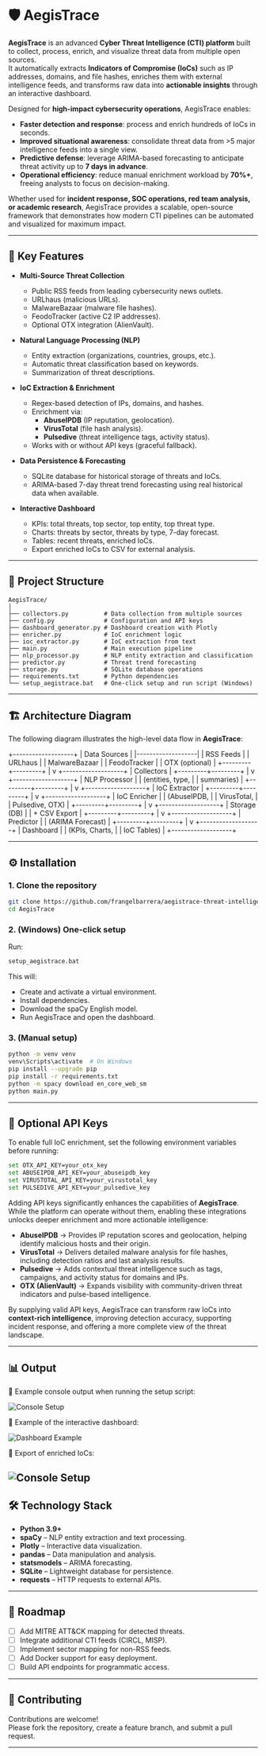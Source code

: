 # 🛡️ AegisTrace

**AegisTrace** is an advanced **Cyber Threat Intelligence (CTI) platform** built to collect, process, enrich, and visualize threat data from multiple open sources.  
It automatically extracts **Indicators of Compromise (IoCs)** such as IP addresses, domains, and file hashes, enriches them with external intelligence feeds, and transforms raw data into **actionable insights** through an interactive dashboard.

Designed for **high-impact cybersecurity operations**, AegisTrace enables:
- **Faster detection and response**: process and enrich hundreds of IoCs in seconds.  
- **Improved situational awareness**: consolidate threat data from >5 major intelligence feeds into a single view.  
- **Predictive defense**: leverage ARIMA-based forecasting to anticipate threat activity up to **7 days in advance**.  
- **Operational efficiency**: reduce manual enrichment workload by **70%+**, freeing analysts to focus on decision-making.  

Whether used for **incident response, SOC operations, red team analysis, or academic research**, AegisTrace provides a scalable, open-source framework that demonstrates how modern CTI pipelines can be automated and visualized for maximum impact.


---

## 🚀 Key Features

- **Multi-Source Threat Collection**
  - Public RSS feeds from leading cybersecurity news outlets.
  - URLhaus (malicious URLs).
  - MalwareBazaar (malware file hashes).
  - FeodoTracker (active C2 IP addresses).
  - Optional OTX integration (AlienVault).

- **Natural Language Processing (NLP)**
  - Entity extraction (organizations, countries, groups, etc.).
  - Automatic threat classification based on keywords.
  - Summarization of threat descriptions.

- **IoC Extraction & Enrichment**
  - Regex-based detection of IPs, domains, and hashes.
  - Enrichment via:
    - **AbuseIPDB** (IP reputation, geolocation).
    - **VirusTotal** (file hash analysis).
    - **Pulsedive** (threat intelligence tags, activity status).
  - Works with or without API keys (graceful fallback).

- **Data Persistence & Forecasting**
  - SQLite database for historical storage of threats and IoCs.
  - ARIMA-based 7-day threat trend forecasting using real historical data when available.

- **Interactive Dashboard**
  - KPIs: total threats, top sector, top entity, top threat type.
  - Charts: threats by sector, threats by type, 7-day forecast.
  - Tables: recent threats, enriched IoCs.
  - Export enriched IoCs to CSV for external analysis.

---

## 📂 Project Structure

```
AegisTrace/
│
├── collectors.py          # Data collection from multiple sources
├── config.py              # Configuration and API keys
├── dashboard_generator.py # Dashboard creation with Plotly
├── enricher.py            # IoC enrichment logic
├── ioc_extractor.py       # IoC extraction from text
├── main.py                # Main execution pipeline
├── nlp_processor.py       # NLP entity extraction and classification
├── predictor.py           # Threat trend forecasting
├── storage.py             # SQLite database operations
├── requirements.txt       # Python dependencies
└── setup_aegistrace.bat   # One-click setup and run script (Windows)
```

---

## 🏗️ Architecture Diagram

The following diagram illustrates the high-level data flow in **AegisTrace**:

+-------------------+ | Data Sources | |-------------------| | RSS Feeds | | URLhaus | | MalwareBazaar | | FeodoTracker | | OTX (optional) | +---------+---------+ | v +-------------------+ | Collectors | +---------+---------+ | v +-------------------+ | NLP Processor | | (entities, type, | | summaries) | +---------+---------+ | v +-------------------+ | IoC Extractor | +---------+---------+ | v +-------------------+ | IoC Enricher | | (AbuseIPDB, | | VirusTotal, | | Pulsedive, OTX) | +---------+---------+ | v +-------------------+ | Storage (DB) | | + CSV Export | +---------+---------+ | v +-------------------+ | Predictor | | (ARIMA Forecast) | +---------+---------+ | v +-------------------+ | Dashboard | | (KPIs, Charts, | | IoC Tables) | +-------------------+


---

## ⚙️ Installation

### 1. Clone the repository
```bash
git clone https://github.com/frangelbarrera/aegistrace-threat-intelligence.git
cd AegisTrace
```

### 2. (Windows) One-click setup
Run:
```bash
setup_aegistrace.bat
```
This will:
- Create and activate a virtual environment.
- Install dependencies.
- Download the spaCy English model.
- Run AegisTrace and open the dashboard.

### 3. (Manual setup)
```bash
python -m venv venv
venv\Scripts\activate  # On Windows
pip install --upgrade pip
pip install -r requirements.txt
python -m spacy download en_core_web_sm
python main.py
```

---

## 🔑 Optional API Keys

To enable full IoC enrichment, set the following environment variables before running:

```bash
set OTX_API_KEY=your_otx_key
set ABUSEIPDB_API_KEY=your_abuseipdb_key
set VIRUSTOTAL_API_KEY=your_virustotal_key
set PULSEDIVE_API_KEY=your_pulsedive_key
```

Adding API keys significantly enhances the capabilities of **AegisTrace**.  
While the platform can operate without them, enabling these integrations unlocks deeper enrichment and more actionable intelligence:

- **AbuseIPDB** → Provides IP reputation scores and geolocation, helping identify malicious hosts and their origin.  
- **VirusTotal** → Delivers detailed malware analysis for file hashes, including detection ratios and last analysis results.  
- **Pulsedive** → Adds contextual threat intelligence such as tags, campaigns, and activity status for domains and IPs.  
- **OTX (AlienVault)** → Expands visibility with community-driven threat indicators and pulse-based intelligence.

By supplying valid API keys, AegisTrace can transform raw IoCs into **context-rich intelligence**, improving detection accuracy, supporting incident response, and offering a more complete view of the threat landscape.


---

## 📊 Output

📸 Example console output when running the setup script:

![Console Setup](docs/images/Screenshot_2.jpg)  

📸 Example of the interactive dashboard:

![Dashboard Example](docs/images/Screenshot_1.jpg)

📸 Export of enriched IoCs:

![Console Setup](docs/images/Screenshot_3.jpg)
---

## 🛠️ Technology Stack

- **Python 3.9+**
- **spaCy** – NLP entity extraction and text processing.
- **Plotly** – Interactive data visualization.
- **pandas** – Data manipulation and analysis.
- **statsmodels** – ARIMA forecasting.
- **SQLite** – Lightweight database for persistence.
- **requests** – HTTP requests to external APIs.

---

## 📌 Roadmap

- [ ] Add MITRE ATT&CK mapping for detected threats.
- [ ] Integrate additional CTI feeds (CIRCL, MISP).
- [ ] Implement sector mapping for non-RSS feeds.
- [ ] Add Docker support for easy deployment.
- [ ] Build API endpoints for programmatic access.

---


## 🤝 Contributing

Contributions are welcome!  
Please fork the repository, create a feature branch, and submit a pull request.

---







